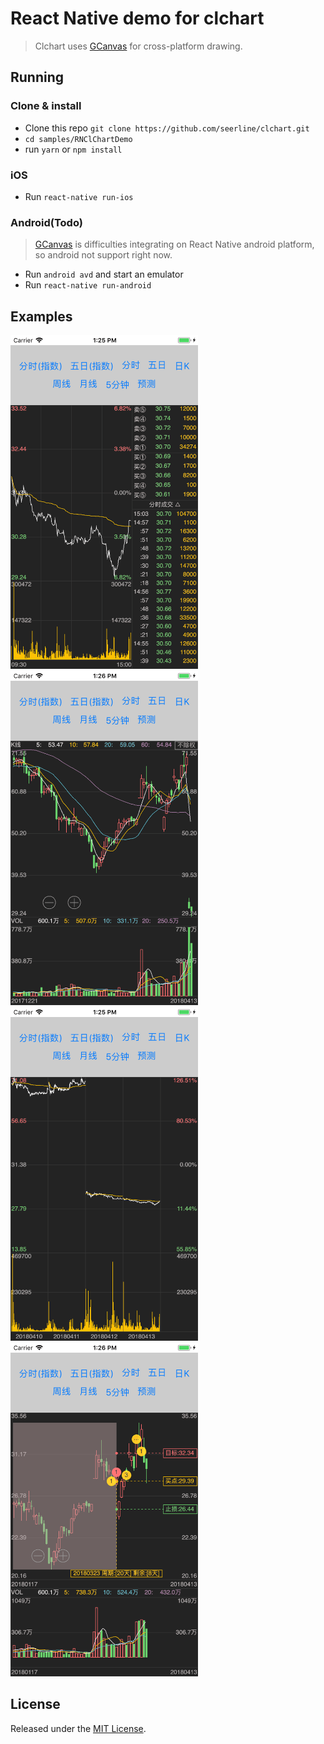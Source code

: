 # React Native demo for clchart

> Clchart uses [GCanvas](https://github.com/alibaba/GCanvas) for cross-platform drawing.

## Running

### Clone & install

* Clone this repo `git clone https://github.com/seerline/clchart.git`
* `cd samples/RNClChartDemo`
* run `yarn` or `npm install`

### iOS

* Run `react-native run-ios`

### Android(Todo)

> [GCanvas](https://github.com/alibaba/GCanvas) is difficulties integrating on React Native android platform, so android not support right now.

* Run `android avd` and start an emulator
* Run `react-native run-android`

## Examples

<img src="./source/min_idx.png" alt="min_idx" width="300" height="auto">
<img src="./source/day.png" alt="day" width="300" height="auto">
<img src="./source/5day.png" alt="5day" width="300" height="auto">
<img src="./source/seer.png" alt="seer" width="300" height="auto">


## License

Released under the [MIT License](http://opensource.org/licenses/MIT).
